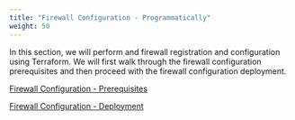 ```yaml
---
title: "Firewall Configuration - Programmatically"
weight: 50
---
```


In this section, we will perform and firewall registration and configuration using Terraform. 
We will first walk through the firewall configuration prerequisites and then proceed with the firewall configuration deployment.


[Firewall Configuration - Prerequisites](../50_Firewall_Configuration/1_firewall_configuration_prerequisites.md)

[Firewall Configuration - Deployment](../50_Firewall_Configuration/2_firewall_Configuration_deployment.md)